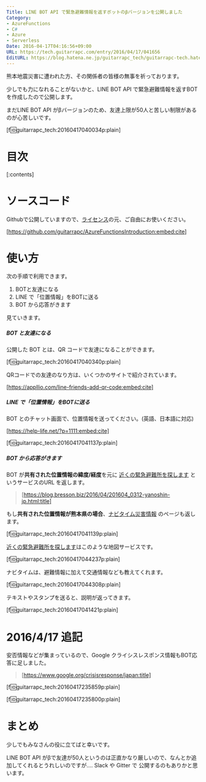 ```yaml
---
Title: LINE BOT API で緊急避難情報を返すボットのβバージョンを公開しました
Category:
- AzureFunctions
- C#
- Azure
- Serverless
Date: 2016-04-17T04:16:56+09:00
URL: https://tech.guitarrapc.com/entry/2016/04/17/041656
EditURL: https://blog.hatena.ne.jp/guitarrapc_tech/guitarrapc-tech.hatenablog.com/atom/entry/10328537792371437107
---
```


熊本地震災害に遭われた方、その関係者の皆様の無事を祈っております。

少しでも力になれることがないかと、LINE BOT API で緊急避難情報を返すBOTを作成したので公開します。

まだLINE BOT API がβバージョンのため、友達上限が50人と苦しい制限があるのが心苦しいです。

[f:id:guitarrapc_tech:20160417040034p:plain]


# 目次

[:contents]

# ソースコード

Githubで公開していますので、[ライセンス](https://github.com/guitarrapc/AzureFunctionsIntroduction/blob/master/LICENSE)の元、ご自由にお使いください。

[https://github.com/guitarrapc/AzureFunctionsIntroduction:embed:cite]

# 使い方

次の手順で利用できます。

1. BOTと友達になる
1. LINE で「位置情報」をBOTに送る
1. BOT から応答がきます

見ていきます。

##### BOT と友達になる

公開した BOT とは、QR コードで友達になることができます。

[f:id:guitarrapc_tech:20160417040340p:plain]

QRコードでの友達のなり方は、いくつかのサイトで紹介されています。

[https://appllio.com/line-friends-add-qr-code:embed:cite]

##### LINE で「位置情報」をBOTに送る

BOT とのチャット画面で、位置情報を送ってください。(英語、日本語に対応)

[https://help-life.net/?p=1111:embed:cite]

[f:id:guitarrapc_tech:20160417041137p:plain]


##### BOT から応答がきます

BOT が**共有された位置情報の緯度/経度**を元に [近くの緊急避難所を探します](https://0312.yanoshin.jp/rescue/index/) というサービスのURL を返します。

> [https://blog.bresson.biz/2016/04/201604_0312-yanoshin-jp.html:title]


もし**共有された位置情報が熊本県の場合**、[ナビタイム災害情報](https://www.navitime.co.jp/saigai/?from=pctop) のページも返します。

[f:id:guitarrapc_tech:20160417041139p:plain]

 [近くの緊急避難所を探します](https://0312.yanoshin.jp/rescue/index/)はこのような地図サービスです。

[f:id:guitarrapc_tech:20160417044237p:plain]

ナビタイムは、避難情報に加えて交通情報なども教えてくれます。

[f:id:guitarrapc_tech:20160417044308p:plain]

テキストやスタンプを送ると、説明が返ってきます。

[f:id:guitarrapc_tech:20160417041421p:plain]

# 2016/4/17 追記

安否情報などが集まっているので、Google クライシスレスポンス情報もBOT応答に足しました。

> [https://www.google.org/crisisresponse/japan:title]

[f:id:guitarrapc_tech:20160417235859p:plain]

[f:id:guitarrapc_tech:20160417235800p:plain]



# まとめ

少しでもみなさんの役に立てばと幸いです。

LINE BOT API がβで友達が50人というのは正直かなり厳しいので、なんとか追加してくれるとうれしいのですが.... Slack や Gitter で 公開するのもありかと思います。


